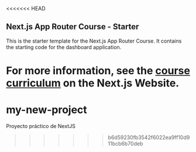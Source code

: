 <<<<<<< HEAD
## Next.js App Router Course - Starter

This is the starter template for the Next.js App Router Course. It contains the starting code for the dashboard application.

For more information, see the [course curriculum](https://nextjs.org/learn) on the Next.js Website.
=======
# my-new-project
Proyecto práctico de NextJS
>>>>>>> b6d59230fb3542f6022ea9ff10d911bcb6b70deb
